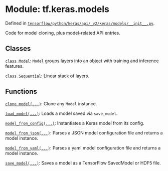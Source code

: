 <div itemscope itemtype="http://developers.google.com/ReferenceObject">
<meta itemprop="name" content="tf.keras.models" />
<meta itemprop="path" content="Stable" />
</div>

# Module: tf.keras.models



Defined in [`tensorflow/python/keras/api/_v2/keras/models/__init__.py`](/code/stable/tensorflow/python/keras/api/_v2/keras/models/__init__.py).

Code for model cloning, plus model-related API entries.

## Classes

[`class Model`](../../tf/keras/Model.md): `Model` groups layers into an object with training and inference features.

[`class Sequential`](../../tf/keras/Sequential.md): Linear stack of layers.

## Functions

[`clone_model(...)`](../../tf/keras/models/clone_model.md): Clone any `Model` instance.

[`load_model(...)`](../../tf/keras/models/load_model.md): Loads a model saved via `save_model`.

[`model_from_config(...)`](../../tf/keras/models/model_from_config.md): Instantiates a Keras model from its config.

[`model_from_json(...)`](../../tf/keras/models/model_from_json.md): Parses a JSON model configuration file and returns a model instance.

[`model_from_yaml(...)`](../../tf/keras/models/model_from_yaml.md): Parses a yaml model configuration file and returns a model instance.

[`save_model(...)`](../../tf/keras/models/save_model.md): Saves a model as a TensorFlow SavedModel or HDF5 file.

